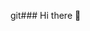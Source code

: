 git### Hi there 👋

<!--
**INSE6120-Winter2024-Project-Group1/INSE6120-Winter2024-Project-Group1** is a ✨ _special_ ✨ repository because its `README.md` (this file) appears on your GitHub profile.

H 

CONCORDIA INSTITUTE FOR INFORMATION SYSTEM ENGINEERING (CIISE)
CONCORDIA UNIVERSITY

INSE 6120
CRYPTOGRAPHIC PROTOCOLS AND NETWORK SECURITY

WINTER 2024
SECURITY ASSESSMENT OF THE TETRA PROTOCOL

Submitted to:

Prof. Ivan Pustogarov


By:
Student ID	Name
40262702	Zohre Farzaneh Kaloorazi
40225369	Divine Anyalemechi
40235545	Adithya Ananth
40273656	Oghenerukevwe Oyinloye
40242392	Seth Ekow Abaidoo
40174534	Azeez Ogede
40278569	Vaishnavi Naikwade




	

										       January 30, 2024

INTRODUCTION
Tetra burst is a radio protocol designed with four different encryption algorithms. The cryptographic primitives used by Tetra are all stream ciphers. These encryption algorithms are allocated to different countries. These Protocols are allocated such that -TEA1 (is used by majority countries including not to export countries of the EU), TEA2 (reserved for the military), TEA3 (countries the European Union have some relations), TEA4 (no information is given on it hence it is assumed that it isn’t in current use). 
Research has revealed that there are five key vulnerabilities that they observed by reverse engineering carried out by the and  midnight blue (2023) and Zahednejad et al.,2020 who had earlier mentioned one vulnerability (CVE-2022-24400) in the established vulnerabilities by midnight blue.
PROPOSED PROJECT STRUCTURE
The team 1 will be working on the security assessment of the Tetra Protocol following these subheadings:
Adithya:
1.	Why tetra protocol- The focus is to determine the purpose of the protocol 

Divine:
2.	What is the protocol- The subsystem of the protocol and techniques used to actualize the protocol, the cryptographic primitives used by the system and attempt to preempt how they interoperate.
Zohre & Seth:
3.	How the protocol works- where the protocol has been implemented across different sectors and attempt to determine the abstract model of the protocol that has been broken TEA1.

Vaishnavi, Azeez & Rukevwe
4.	Vulnerabilities that have been established based on research reviews from 2020 to 2024.
5.	Analyze Risks and Determination of the Potential Impact of the reported vulnerabilities; - based on
a.	 devices, the data and network traffic where it has been deployed,
b.	 the level of cryptanalysis and attack that can be done on transmitted data,
c.	 potential risk- which will be based on these factors- 
i.	Ease of exploitability
ii.	Discoverability of the security weakness
iii.	Reproducibility of threats (some threats are one-time and some are continuous)
iv.	Prevalence of the threat in the industry or similar companies
v.	Historical security incidents

